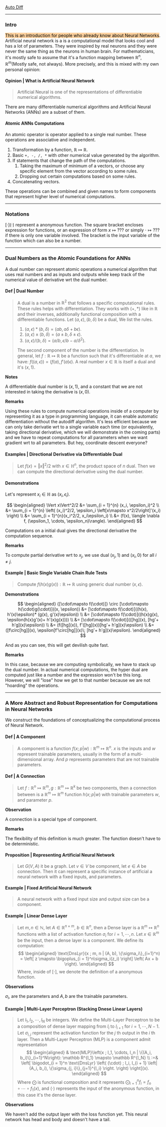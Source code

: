 [Auto Diff](../Auto%20Diff.md)

---
### **Intro**

<mark style="background: #FFB86CA6;">This is an introduction for people who already know about Neural Networks</mark>. 
Artificial neural network is a is a computational model that looks cool and has a lot of parameters. 
They were inspired by real neurons and they were never the same thing as the neurons in human brain. 
For mathematicians, it's mostly safe to assume that it's a function mapping between $\mathbb R^n,\mathbb  R^m$(Mostly safe, not always). 
More precisely, and this is mixed with my own personal opinion: 

#### **Opinion | What is Artificial Neural Network**
> Artificial Neural is one of the representations of differentiable numerical algorithms. 

There are many differentiable numerical algorithms and Artificial Neural Networks (ANNs) are a subset of them. 

#### **Atomic ANNs Computations**

An atomic operator is operator applied to a single real number. 
These operations are associative and independent. 

1. Transformation by a function, $\mathbb R \mapsto \mathbb R$. 
2. Basic `+, -, /, *` with other numerical value generated by the algorithm.  
3. If statements that change the path of the computations. 
	1. Taking the maximum of minimum of a vectors, or choose any specific element from the vector according to some rules. 
	2. Dropping out certain computations based on some rules. 
4. Concatenating vectors. 

These operations can be combined and given names to form components that represent higher level of numerical computations. 

---
### **Notations**

$[\cdot](\cdot)$ represent a anonymous function. 
The square bracket encloses expression for functions, or an expression of form $x \mapsto ???$ or simply $\cdot \mapsto ???$ if there is only one variable involved. 
The bracket is the input variable of the function which can also be a number. 


---
### **Dual Numbers as the Atomic Foundations for ANNs**

A dual number can represent atomic operations a numerical algorithm that uses real numbers and as inputs and outputs while keep track of the numerical value of derivative wrt the dual number. 

#### **Def | Dual Number**
> A dual is a number in $\mathbb R^2$ that follows a specific computational rules. 
> These rules helps with differentiation. 
> They works with $(+, *)$ like in $\mathbb R$ and their inverses, additionally functional composition with a differentiable functions. 
> Let $(a, \epsilon), (b, \delta)$ be a dual, We list the rules. 
> 1. $(a, \epsilon) * (b, \delta) = (ab, a\delta+b\epsilon)$. 
> 2. $(a, \epsilon) \pm (b, \delta) = (a \pm b, \delta \pm \epsilon)$. 
> 3. $(a, \epsilon)/(b, \delta) = (a/b, \epsilon/b - a/\delta^2)$.
> 
> The second component of the number is the differentiation. In general, let $f: \mathbb R \mapsto \mathbb R$ be a function such that it's differentiable at $a$, we have: $f((a, \epsilon)) = (f(a), f'(a)\epsilon)$. 
> A real number $x \in \mathbb R$ is itself a dual and it's $(x, 1)$. 

**Notes**

A differentiable dual number is $(x, 1)$, and a constant that we are not interested in taking the derivative is $(x, 0)$. 

**Remarks**

Using these rules to compute numerical operations inside of a computer by representing it as a type in programming language, it can enable automatic differentiation without the autodiff algorithm. 
It's less efficient because we can only take derivatie wrt to a single variable each time (or equivalently, taking directional derivative, which we will demonstrate in the coming parts) and we have to repeat computations for all parameters when we want gradient wrt to all parameters. 
But hey, coordinate descent everyone? 

#### **Examples | Directional Derivative via Differentiable Dual**

> Let $f(x) = \Vert x\Vert^2/2$ with $x \in \mathbb H^n$, the product space of $n$ dual. 
> Then we can compute the directional derivative using the dual number. 

#### **Demonstrations**

Let's represent $x_i \in \mathbb H$ as $(x_i, \epsilon_i)$. 

$$
\begin{aligned}
    \Vert x\Vert^2/2 
    &= \sum_{i = 1}^{n} (x_i, \epsilon_i)^2
    \\
    &= \sum_{i = 1}^{n}
        \left(
            (x_i)^2/2, \epsilon_i \left[x\mapsto x^2/2\right]'(x_i)
        \right)
    \\
    &= \sum_{i = 1}^{n}(x_i^2/2, x_i\epsilon_i) 
    \\
    &= (f(x), \langle \nabla f, (\epsilon_1, \cdots, \epsilon_n)\rangle). 
\end{aligned}
$$

Computations on a initial dual gives the directional derivative the computation sequence. 

**Remarks**

To compute partial derivative wrt to $x_j$, we use dual $(x_j, 1)$ and $(x_i, 0)$ for all $i \neq j$. 


#### **Example | Basic Single Variable Chain Rule Tests**
> Compute $f(h(x)g(x)): \mathbb R \mapsto \mathbb R$ using generic dual number $(x, \epsilon)$. 

**Demonstrations**

$$
\begin{aligned}
    {[\cdot\mapsto f(\cdot)]} 
    \circ
    [\cdot\mapsto h(\cdot)g(\cdot)]((x, \epsilon))
    &= 
    [\cdot\mapsto f(\cdot)]((h(x), h'(x)\epsilon)* (g(x), g'(x)\epsilon))
    \\
    &=
    [\cdot\mapsto f(\cdot)]((h(x)g(x), \epsilon(h(x)g'(x)+ h'(x)g(x))))
    \\
    &= 
    [\cdot\mapsto f(\cdot)](([hg](x), [hg'+ h'g](x)\epsilon))
    \\
    &= (f([hg](x)), f'([hg](x))[hg'+ h'g](x)\epsilon)
    \\
    &=  ([f\circ[hg]](x), \epsilon[f'\circ[hg]](x)\; [hg'+ h'g](x)\epsilon). 
\end{aligned}
$$

And as you can see, this will get devilish quite fast. 

**Remarks**

In this case, because we are computing symbolically, we have to stack up the dual number. 
In actual numerical computations, the hyper dual are computed just like a number and the expression won't be this long. 
However, we will "lose" how we get to that number because we are not "hoarding" the operations. 




---
### **A More Abstract and Robust Representation for Computations in Neural Networks**

We construct the foundations of conceptualizing the computational process of Neural Network. 

#### **Def | A Component**
> A component is a function $f(x; p|w): \mathbb R^m \mapsto \mathbb R^n$. 
> $x$ is the inputs and $w$ represent trainable parameters, usually in the form of a multi-dimensional array. 
> And $p$ represents parameters that are not trainable parameters. 


#### **Def | A Connection**
> Let $f:\mathbb R^n \mapsto \mathbb R^m, g: \mathbb R^m \mapsto \mathbb R^k$ be two components, then a connection between is a $\mathbb R^m \mapsto \mathbb R^m$ function $h(x; p | w)$ with trainable parameters $w$, and parameter $p$. 

**Observation**

A connection is a special type of component. 

**Remarks**

The flexibility of this definition is much greater. 
The function doesn't have to be deterministic. 

#### **Proposition | Representing Artificial Neural Network**
> Let $G(V, A)$ it be a graph. 
> Let $v\in V$ be component, let $e \in A$ be connection. 
> Then it can represent a specific instance of artificial a neural network with a fixed inputs, and parameters. 


#### **Example | Fixed Artificial Neural Network**
> A neural network with a fixed input size and output size can be a component. 

#### **Example | Linear Dense Layer**
> Let $m, n \in \mathbb N$, let $A \in \mathbb R^{n\times m}$, $b \in \mathbb R^n$, then a Dense layer is a $\mathbb R^m \mapsto \mathbb R^n$ functions with a list of activation function $\sigma_i$ for $i = 1, \cdots, n$. 
> Let $x \in \mathbb R^m$ be the input, then a dense layer is a component. We define its computation: 
> $$
> \begin{aligned}
>     \text{DnsLyr}(x ; m, n | (A, b), \{\sigma_i\}_{i=1}^n) = 
>     \left[
>          z \mapsto \bigoplus_{i = 1}^n\sigma_i(z_i)
>     \right]
>     \left(
>         Ax + b
>     \right). 
> \end{aligned}
> $$
> Where, inside of $[\cdot]$, we denote the definition of a anonymous function. 

**Observations**

$\sigma_i$, are the parameters and $A, b$ are the trainable parameters. 


#### **Example | Multi-Layer Perceptron (Stacking Dnese Linear Layers)**
> Let $l_1, l_2, \cdots, l_N$ be integers. 
> We define the Multi-Layer Perceptron to be a composition of dense layer mapping from $l_{i}$ to $l_{i + 1}$ for $i = 1, \cdots, N - 1$. 
> Let $\sigma_{i, j}$ represent the activation function for the $j$ th output in the $i$ th layer. 
> Then a Multi-Layer Perceptron (MLP) is a component admit representation
> $$
> \begin{aligned}
>     & \text{MLP}\left(x ; l_1, \cdots, l_n | \{(A_i, b_i)\}_{i=1}^N\right): \mathbb R^{l_1} \mapsto \mathbb R^{l_N}
>     \\
>     :=&
>     \left[
>     \bigodot_{i = 1}^n \text{DnsLyr}
>     \left(
>         (\cdot) ; l_i, l_{i + 1} \left| (A_i, b_i), \{\sigma_{j, i}\}_{j=1}^{l_i} \right.
>     \right)
>     \right](x). 
> \end{aligned}
> $$
> Where $\bigodot$ is functional composition and it represents $\bigodot_{i=1}^n f_i = f_n\circ\cdots\circ f_1(x)$, and $(\cdot)$ represents the input of the anonymous function, in this case it's the dense layer. 

**Observations**

We haven't add the output layer with the loss function yet. 
This neural network has head and body and doesn't have a tail. 

